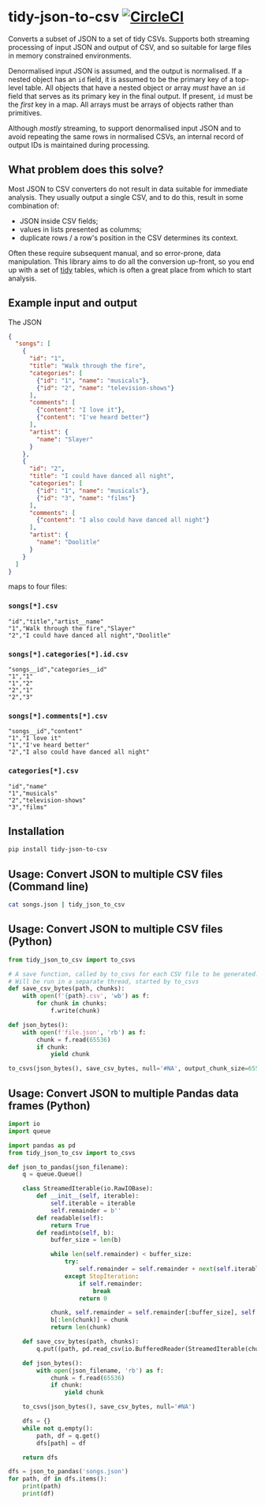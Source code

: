 # tidy-json-to-csv [![CircleCI](https://circleci.com/gh/uktrade/tidy-json-to-csv.svg?style=svg)](https://circleci.com/gh/uktrade/tidy-json-to-csv)

Converts a subset of JSON to a set of tidy CSVs. Supports both streaming processing of input JSON and output of CSV, and so suitable for large files in memory constrained environments.

Denormalised input JSON is assumed, and the output is normalised. If a nested object has an `id` field, it is assumed to be the primary key of a top-level table. All objects that have a nested object or array _must_ have an `id` field that serves as its primary key in the final output. If present, `id` must be the _first_ key in a map. All arrays must be arrays of objects rather than primitives.

Although _mostly_ streaming, to support denormalised input JSON and to avoid repeating the same rows in normalised CSVs, an internal record of output IDs is maintained during processing.


## What problem does this solve?

Most JSON to CSV converters do not result in data suitable for immediate analysis. They usually output a single CSV, and to do this, result in some combination of:

- JSON inside CSV fields;
- values in lists presented as columms;
- duplicate rows / a row's position in the CSV determines its context.

Often these require subsequent manual, and so error-prone, data manipulation. This library aims to do all the conversion up-front, so you end up with a set of [tidy](https://vita.had.co.nz/papers/tidy-data.pdf) tables, which is often a great place from which to start analysis.


## Example input and output

The JSON

```json
{
  "songs": [
    {
      "id": "1",
      "title": "Walk through the fire",
      "categories": [
        {"id": "1", "name": "musicals"},
        {"id": "2", "name": "television-shows"}
      ],
      "comments": [
        {"content": "I love it"},
        {"content": "I've heard better"}
      ],
      "artist": {
        "name": "Slayer"
      }
    },
    {
      "id": "2",
      "title": "I could have danced all night",
      "categories": [
        {"id": "1", "name": "musicals"},
        {"id": "3", "name": "films"}
      ],
      "comments": [
        {"content": "I also could have danced all night"}
      ],
      "artist": {
        "name": "Doolitle"
      }
    }
  ]
}
```

maps to four files:

### `songs[*].csv`

```csv
"id","title","artist__name"
"1","Walk through the fire","Slayer"
"2","I could have danced all night","Doolitle"
```

### `songs[*].categories[*].id.csv`

```csv
"songs__id","categories__id"
"1","1"
"1","2"
"2","1"
"2","3"
```

### `songs[*].comments[*].csv`

```csv
"songs__id","content"
"1","I love it"
"1","I've heard better"
"2","I also could have danced all night"
```

### `categories[*].csv`

```csv
"id","name"
"1","musicals"
"2","television-shows"
"3","films"
```


## Installation

```bash
pip install tidy-json-to-csv
```


## Usage: Convert JSON to multiple CSV files (Command line)

```bash
cat songs.json | tidy_json_to_csv
```


## Usage: Convert JSON to multiple CSV files (Python)

```python
from tidy_json_to_csv import to_csvs

# A save function, called by to_csvs for each CSV file to be generated.
# Will be run in a separate thread, started by to_csvs
def save_csv_bytes(path, chunks):
    with open(f'{path}.csv', 'wb') as f:
        for chunk in chunks:
            f.write(chunk)

def json_bytes():
    with open(f'file.json', 'rb') as f:
        chunk = f.read(65536)
        if chunk:
            yield chunk

to_csvs(json_bytes(), save_csv_bytes, null='#NA', output_chunk_size=65536)
```


## Usage: Convert JSON to multiple Pandas data frames (Python)

```python
import io
import queue

import pandas as pd
from tidy_json_to_csv import to_csvs

def json_to_pandas(json_filename):
    q = queue.Queue()

    class StreamedIterable(io.RawIOBase):
        def __init__(self, iterable):
            self.iterable = iterable
            self.remainder = b''
        def readable(self):
            return True
        def readinto(self, b):
            buffer_size = len(b)

            while len(self.remainder) < buffer_size:
                try:
                    self.remainder = self.remainder + next(self.iterable)
                except StopIteration:
                    if self.remainder:
                        break
                    return 0

            chunk, self.remainder = self.remainder[:buffer_size], self.remainder[buffer_size:]
            b[:len(chunk)] = chunk
            return len(chunk)

    def save_csv_bytes(path, chunks):
        q.put((path, pd.read_csv(io.BufferedReader(StreamedIterable(chunks), buffer_size=65536), na_values=['#NA'])))

    def json_bytes():
        with open(json_filename, 'rb') as f:
            chunk = f.read(65536)
            if chunk:
                yield chunk

    to_csvs(json_bytes(), save_csv_bytes, null='#NA')

    dfs = {}
    while not q.empty():
        path, df = q.get()
        dfs[path] = df

    return dfs

dfs = json_to_pandas('songs.json')
for path, df in dfs.items():
    print(path)
    print(df)
```
